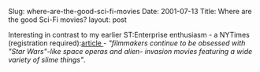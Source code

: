 Slug: where-are-the-good-sci-fi-movies
Date: 2001-07-13
Title: Where are the good Sci-Fi movies?
layout: post

Interesting in contrast to my earlier ST:Enterprise enthusiasm - a NYTimes (registration required):<a href="http://www.nytimes.com/2001/07/08/arts/08BEAL.html?pagewanted=print">article </a> - <i>&quot;filmmakers continue to be obsessed with &quot;Star Wars&quot;-like space operas and alien- invasion movies featuring a wide variety of slime things&quot;</i>.

